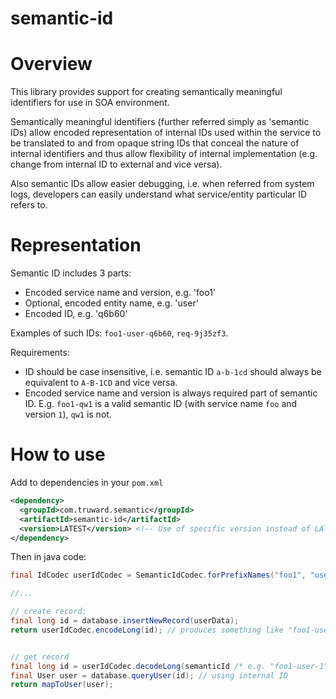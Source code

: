 semantic-id
===========

# Overview

This library provides support for creating semantically meaningful identifiers for use in SOA environment.

Semantically meaningful identifiers (further referred simply as 'semantic IDs) allow encoded representation of internal IDs used within the service to be translated to and from opaque string IDs that conceal the nature of internal identifiers and thus allow flexibility of internal implementation (e.g. change from internal ID to external and vice versa).

Also semantic IDs allow easier debugging, i.e. when referred from system logs, developers can easily understand what service/entity particular ID refers to.

# Representation

Semantic ID includes 3 parts:

* Encoded service name and version, e.g. 'foo1'
* Optional, encoded entity name, e.g. 'user'
* Encoded ID, e.g. 'q6b60'

Examples of such IDs: ``foo1-user-q6b60``, ``req-9j35zf3``.

Requirements:

* ID should be case insensitive, i.e. semantic ID ``a-b-1cd`` should always be equivalent to ``A-B-1CD`` and vice versa.
* Encoded service name and version is always required part of semantic ID. E.g. ``foo1-qw1`` is a valid semantic ID (with service name ``foo`` and version ``1``), ``qw1`` is not.

# How to use

Add to dependencies in your ``pom.xml``

```xml
<dependency>
  <groupId>com.truward.semantic</groupId>
  <artifactId>semantic-id</artifactId>
  <version>LATEST</version> <!-- Use of specific version instead of LATEST is preferred -->
</dependency>
```

Then in java code:

```java
final IdCodec userIdCodec = SemanticIdCodec.forPrefixNames("foo1", "user");

//...

// create record:
final long id = database.insertNewRecord(userData);
return userIdCodec.encodeLong(id); // produces something like "foo1-user-1"


// get record
final long id = userIdCodec.decodeLong(semanticId /* e.g. "foo1-user-1" would be converted to 1, and converting of "bar-item-1" would not be possible (resulting in exception) */);
final User user = database.queryUser(id); // using internal ID
return mapToUser(user);
```

